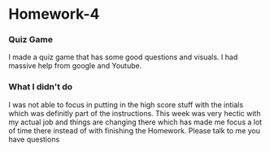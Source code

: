 # Homework-4
 
 ### Quiz Game
 I made a quiz game that has some good questions and visuals. I had massive help from google and Youtube. 

 ### What I didn't do
 I was not able to focus in putting in the high score stuff with the intials which was definitly part of the instructions. This week 
 was very hectic with my actual job and things are changing there which has made me focus a lot of time there instead of with finishing 
 the Homework. Please talk to me you have questions

